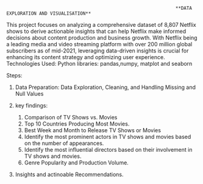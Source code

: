                                                                   **DATA EXPLORATION AND VISUALISATION**

This project focuses on analyzing a comprehensive dataset of 8,807 Netflix shows to derive actionable insights that can help Netflix make informed decisions about content production and business growth. With Netflix being a leading media and video streaming platform with over 200 million global subscribers as of mid-2021, leveraging data-driven insights is crucial for enhancing its content strategy and optimizing user experience.
Technologies Used: Python libraries: pandas,numpy, matplot and seaborn

Steps:
1. Data Preparation:
Data Exploration, Cleaning, and Handling Missing and Null Values

2. key findings:
   1.  Comparison of TV Shows vs. Movies
   2.  Top 10 Countries Producing Most Movies.
   3.  Best Week and Month to Release TV Shows or Movies
   4.  Identify the most prominent actors in TV shows and movies based on the number of appearances.
   5.  Identify the most influential directors based on their involvement in TV shows and movies.
   6.  Genre Popularity and Production Volume.
      
3. Insights and actinoable Recommendations.
   
